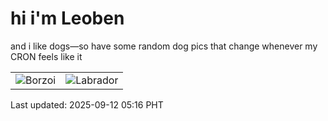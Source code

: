 # hi i'm Leoben

and i like dogs—so have some random dog pics that change whenever my CRON feels like it

|  |  |
|--------|----------|
| ![Borzoi](https://random-dog-vercel.vercel.app/api/random-borzoi?v=1757625398) | ![Labrador](https://random-dog-vercel.vercel.app/api/random-labrador?v=1757625398) |

Last updated: 2025-09-12 05:16 PHT
